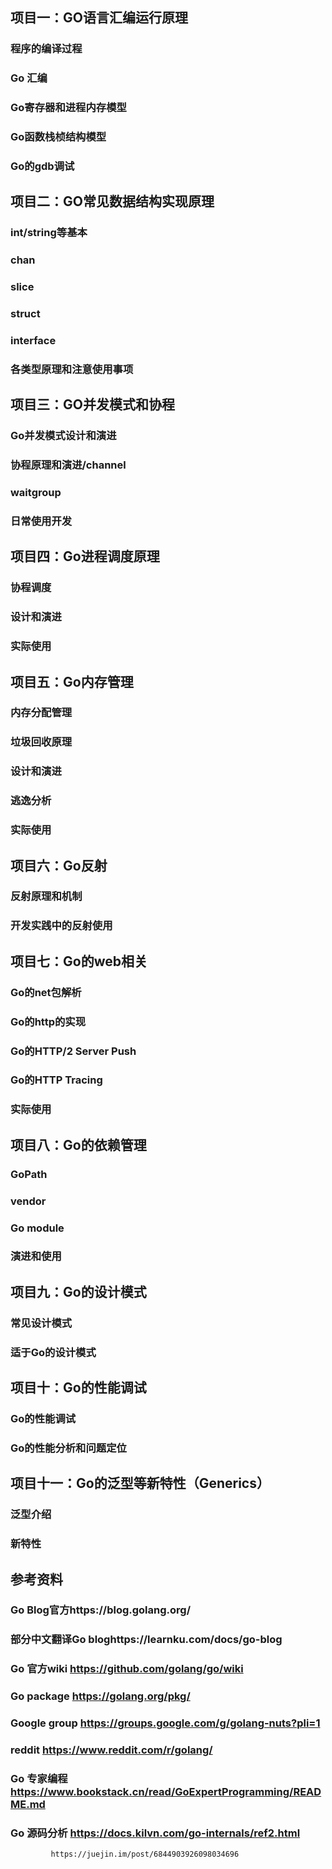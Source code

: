 
## 项目一：GO语言汇编运行原理
### 程序的编译过程
### Go 汇编
### Go寄存器和进程内存模型
### Go函数栈桢结构模型
### Go的gdb调试

## 项目二：GO常见数据结构实现原理
### int/string等基本
### chan
### slice
### struct
### interface
### 各类型原理和注意使用事项

## 项目三：GO并发模式和协程
### Go并发模式设计和演进
### 协程原理和演进/channel
### waitgroup
### 日常使用开发

## 项目四：Go进程调度原理
### 协程调度
### 设计和演进
### 实际使用

## 项目五：Go内存管理
### 内存分配管理
### 垃圾回收原理
### 设计和演进
### 逃逸分析
### 实际使用

## 项目六：Go反射
### 反射原理和机制
### 开发实践中的反射使用

## 项目七：Go的web相关
### Go的net包解析
### Go的http的实现
### Go的HTTP/2 Server Push
### Go的HTTP Tracing
### 实际使用

## 项目八：Go的依赖管理
### GoPath
### vendor
### Go module
### 演进和使用

## 项目九：Go的设计模式
### 常见设计模式
### 适于Go的设计模式

## 项目十：Go的性能调试
### Go的性能调试
### Go的性能分析和问题定位

## 项目十一：Go的泛型等新特性（Generics）
### 泛型介绍
### 新特性

## 参考资料
### Go Blog官方https://blog.golang.org/
### 部分中文翻译Go bloghttps://learnku.com/docs/go-blog
### Go 官方wiki https://github.com/golang/go/wiki
### Go package https://golang.org/pkg/	
### Google group https://groups.google.com/g/golang-nuts?pli=1
### reddit https://www.reddit.com/r/golang/
### Go 专家编程 https://www.bookstack.cn/read/GoExpertProgramming/README.md
### Go 源码分析 https://docs.kilvn.com/go-internals/ref2.html
             https://juejin.im/post/6844903926098034696






